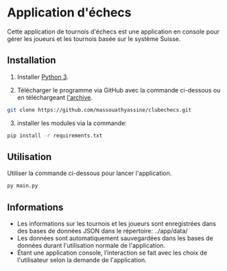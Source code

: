 # Application d'échecs

Cette application de tournois d'échecs est une application en console pour gérer les joueurs et les tournois basée sur le système Suisse.

## Installation

1. Installer [Python 3](https://www.python.org/downloads/).

2. Télécharger le programme via GitHub avec la commande ci-dessous ou en téléchargeant [l'archive](https://github.com/massouathyassine/clubechecs.git).
```bash
git clone https://github.com/massouathyassine/clubechecs.git
```

3. installer les modules via la commande:
```cmd
pip install -r requirements.txt
```

## Utilisation

Utiliser la commande ci-dessous pour lancer l'application.

```cmd
py main.py
```

## Informations

- Les informations sur les tournois et les joueurs sont enregistrées dans des bases de données JSON dans le répertoire: ../app/data/
- Les données sont automatiquement sauvegardées dans les bases de données durant l'utilisation normale de l'application.
- Étant une application console, l’interaction se fait avec les choix de l'utilisateur selon la demande de l'application. 
